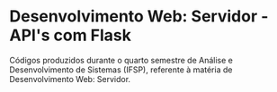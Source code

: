# Desenvolvimento Web: Servidor - API's com Flask
Códigos produzidos durante o quarto semestre de Análise e Desenvolvimento de Sistemas (IFSP), referente à matéria de Desenvolvimento Web: Servidor.